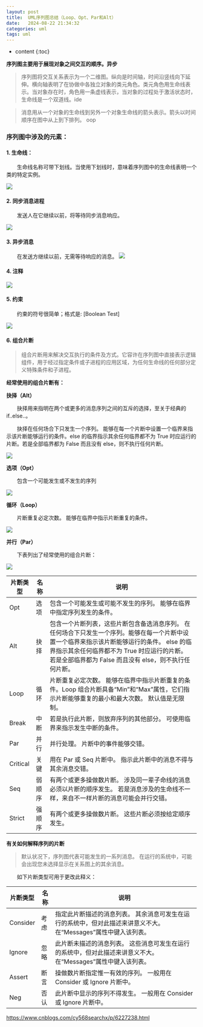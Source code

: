 ```yaml
---
layout: post
title:  UML序列图总结（Loop、Opt、Par和Alt）
date:   2024-08-22 21:34:32
categories: uml
tags: uml
---
```


* content
{:toc}

**序列图主要用于展现对象之间交互的顺序。异步**

> 序列图将交互关系表示为一个二维图。纵向是时间轴，时间沿竖线向下延伸。横向轴表明了在协做中各独立对象的类元角色。类元角色用生命线表示。当对象存在时，角色用一条虚线表示，当对象的过程处于激活状态时，生命线是一个双道线。ide

> 消息用从一个对象的生命线到另外一个对象生命线的箭头表示。箭头以时间顺序在图中从上到下排列。 oop

### 序列图中涉及的元素：

#### 1. 生命线：
　　生命线名称可带下划线。当使用下划线时，意味着序列图中的生命线表明一个类的特定实例。

![](/assets/2012013015384562.gif)

#### 2. 同步消息进程
　　发送人在它继续以前，将等待同步消息响应。

![](/assets/2012013015395188.gif)

#### 3. 异步消息
　　在发送方继续以前，无需等待响应的消息。
![](/assets/2012013015401689.gif)

#### 4. 注释
![](/assets/2012013015404857.gif)

#### 5. 约束

　　约束的符号很简单；格式是: [Boolean Test]

![](/assets/2012013015413776.gif)

#### 6. 组合片断

> 组合片断用来解决交互执行的条件及方式。它容许在序列图中直接表示逻辑组件，用于经过指定条件或子进程的应用区域，为任何生命线的任何部分定义特殊条件和子进程。

**经常使用的组合片断有：**

**抉择（Alt）**

　　抉择用来指明在两个或更多的消息序列之间的互斥的选择，至关于经典的if..else..。

　　抉择在任何场合下只发生一个序列。 能够在每一个片断中设置一个临界来指示该片断能够运行的条件。else 的临界指示其余任何临界都不为 True 时应运行的片断。若是全部临界都为 False 而且没有 else，则不执行任何片断。

![](/assets/2012013015543491.gif)

**选项（Opt）**

　　包含一个可能发生或不发生的序列

 ![](/assets/2012013015551193.gif)

**循环（Loop）**

　　片断重复必定次数。 能够在临界中指示片断重复的条件。

![](/assets/2012013015553457.gif)

**并行（Par）**

　　下表列出了经常使用的组合片断：

![](/assets/2012013015555581.gif)

片断类型 | 名称 | 说明
 -- | -- | --
Opt | 选项 | 包含一个可能发生或可能不发生的序列。 能够在临界中指定序列发生的条件。
Alt | 抉择 | 包含一个片断列表，这些片断包含备选消息序列。 在任何场合下只发生一个序列。能够在每一个片断中设置一个临界来指示该片断能够运行的条件。 else 的临界指示其余任何临界都不为 True 时应运行的片断。 若是全部临界都为 False 而且没有 else，则不执行任何片断。
Loop | 循环 | 片断重复必定次数。 能够在临界中指示片断重复的条件。Loop 组合片断具备“Min”和“Max”属性，它们指示片断能够重复的最小和最大次数。 默认值是无限制。
Break | 中断 | 若是执行此片断，则放弃序列的其他部分。 可使用临界来指示发生中断的条件。
Par | 并行 | 并行处理。 片断中的事件能够交错。
Critical | 关键 | 用在 Par 或 Seq 片断中。 指示此片断中的消息不得与其余消息交错。
Seq | 弱顺序 | 有两个或更多操做数片断。 涉及同一辈子命线的消息必须以片断的顺序发生。 若是消息涉及的生命线不一样，来自不一样片断的消息可能会并行交错。
Strict | 强顺序 | 有两个或更多操做数片断。 这些片断必须按给定顺序发生。

**有关如何解释序列的片断**

> 默认状况下，序列图代表可能发生的一系列消息。 在运行的系统中，可能会出现您未选择显示在关系图上的其余消息。

　　如下片断类型可用于更改此释义：

片断类型 | 名称 | 说明
-- | -- | --
Consider | 考虑 | 指定此片断描述的消息列表。 其余消息可发生在运行的系统中，但对此描述来讲意义不大。在“Messages”属性中键入该列表。
Ignore | 忽略 | 此片断未描述的消息列表。 这些消息可发生在运行的系统中，但对此描述来讲意义不大。在“Messages”属性中键入该列表。
Assert | 断言 | 操做数片断指定惟一有效的序列。 一般用在 Consider 或 Ignore 片断中。
Neg | 否认 | 此片断中显示的序列不得发生。 一般用在 Consider 或 Ignore 片断中。


https://www.cnblogs.com/cy568searchx/p/6227238.html